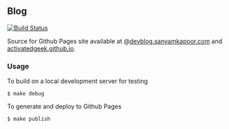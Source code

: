 ## Blog

[![Build Status](https://travis-ci.org/activatedgeek/blog.svg?branch=master)](https://travis-ci.org/activatedgeek/blog)

Source for Github Pages site available at
@[devblog.sanyamkapoor.com](http://devblog.sanyamkapoor.com)
and [activatedgeek.github.io](http://activatedgeek.github.io).

### Usage

To build on a local development server for testing
```
$ make debug
```

To generate and deploy to Github Pages
```
$ make publish
```
